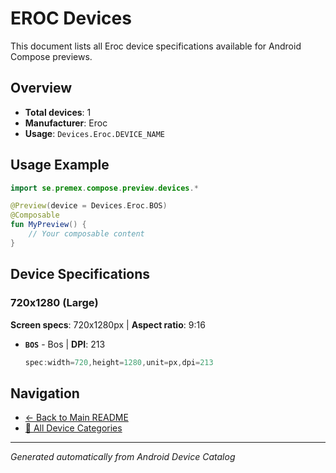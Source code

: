 # EROC Devices

This document lists all Eroc device specifications available for Android Compose previews.

## Overview

- **Total devices**: 1
- **Manufacturer**: Eroc
- **Usage**: `Devices.Eroc.DEVICE_NAME`

## Usage Example

```kotlin
import se.premex.compose.preview.devices.*

@Preview(device = Devices.Eroc.BOS)
@Composable
fun MyPreview() {
    // Your composable content
}
```

## Device Specifications

### 720x1280 (Large)

**Screen specs**: 720x1280px | **Aspect ratio**: 9:16

- **`BOS`** - Bos | **DPI**: 213
  ```kotlin
  spec:width=720,height=1280,unit=px,dpi=213
  ```

## Navigation

- [← Back to Main README](../../README.md)
- [📱 All Device Categories](../README.md)

---
*Generated automatically from Android Device Catalog*
